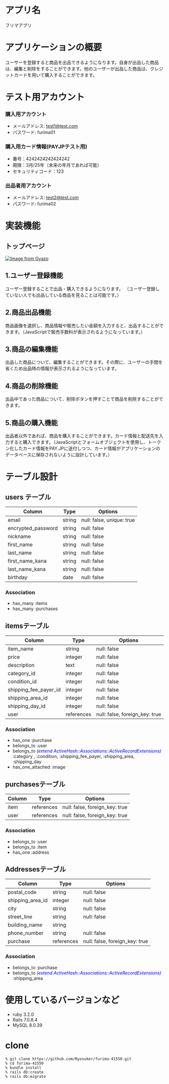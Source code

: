 # アプリ名
フリマアプリ

# アプリケーションの概要
ユーザーを登録すると商品を出品できるようになります。自身が出品した商品は、編集と削除をすることができます。他のユーザーが出品した商品は、クレジットカードを用いて購入することができます。
# テスト用アカウント

### 購入用アカウント
- メールアドレス: test1@test.com
- パスワード: furima01

### 購入用カード情報(PAYJPテスト用)
- 番号：4242424242424242
- 期限：3月/25年（未来の年月であれば可能）
- セキュリティコード：123

### 出品者用アカウント
- メールアドレス: test2@test.com
- パスワード: furima02

# 実装機能
## トップページ
[![Image from Gyazo](https://i.gyazo.com/ca61643c8d7477fa0eeafb0155e151be.gif)](https://gyazo.com/ca61643c8d7477fa0eeafb0155e151be)
## 1.ユーザー登録機能
ユーザー登録することで出品・購入できるようになります。
（ユーザー登録していない人でも出品している商品を見ることは可能です。）

## 2.商品出品機能
商品画像を選択し、商品情報や販売したい金額を入力すると、出品することができます。（JavaScriptで販売手数料が表示されるようになっています。）
## 3.商品の編集機能
出品した商品について、編集することができます。その際に、ユーザーの手間を省くため出品時の情報が表示されるようになっています。
## 4.商品の削除機能
出品中であった商品について、削除ボタンを押すことで商品を削除することができます。
## 5.商品の購入機能
出品者以外であれば、商品を購入することができます。カード情報と配送先を入力すると購入できます。（JavaScriptとフォームオブジェクトを使用し、トークン化したカード情報をPAY.JPに送付しつつ、カード情報がアプリケーションのデータベースに保存されないように設計しています。）

# テーブル設計

## users テーブル
| Column             | Type   | Options                   |
| ------------------ | ------ | ------------------------- |
| email              | string | null: false, unique: true |
| encrypted_password | string | null: false               |
| nickname           | string | null: false               |
| first_name         | string | null: false               |
| last_name          | string | null: false               |
| first_name_kana    | string | null: false               |
| last_name_kana     | string | null: false               |
| birthday           | date   | null: false               |

### Association
- has_many :items
- has_many :purchases


## itemsテーブル
| Column                | Type       | Options                        |
| --------------------- | ---------- | ------------------------------ |
| item_name             | string     | null: false                    |
| price                 | integer    | null: false                    |
| description           | text       | null: false                    |
| category_id           | integer    | null: false                    |
| condition_id          | integer    | null: false                    |
| shipping_fee_payer_id | integer    | null: false                    |
| shipping_area_id      | integer    | null: false                    |
| shipping_day_id       | integer    | null: false                    |
| user                  | references | null: false, foreign_key: true |

### Association
- has_one :purchase
- belongs_to :user
- belongs_to  *<font color="Blue">(extend ActiveHash::Associations::ActiveRecordExtensions)</font>*
  </br>:category , :condition, :shipping_fee_payer, :shipping_area, :shipping_day
- has_one_attached :image

## purchasesテーブル
| Column  | Type       | Options                        |
| ------- | ---------- | ------------------------------ |
| item | references | null: false, foreign_key: true |
| user | references | null: false, foreign_key: true |

### Association
- belongs_to :user
- belongs_to :item
- has_one :address

## Addressesテーブル
| Column           | Type       | Options                        |
| ---------------- | ---------- | ------------------------------ |
| postal_code      | string     | null: false                    |
| shipping_area_id | integer    | null: false                    |
| city             | string     | null: false                    |
| street_line      | string     | null: false                    |
| building_name    | string     |                                |
| phone_number     | string     | null: false                    |
| purchase         | references | null: false, foreign_key: true |

### Association
- belongs_to :purchase
- belongs_to  *<font color="Blue">(extend ActiveHash::Associations::ActiveRecordExtensions)</font>*
  </br>:shipping_area


# 使用しているバージョンなど
- ruby 3.2.0
- Rails 7.0.8.4
- MySQL 8.0.39 

# clone
```
% git clone https://github.com/Ryosuker/furima-41550.git
% cd furima-41550
% bundle install
% rails db:create
% rails db:migrate
```